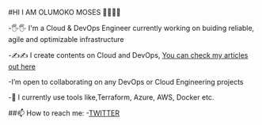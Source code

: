 #HI I AM OLUMOKO MOSES 👨‍💻👨‍💻

-🖐🖐 I'm a Cloud & DevOps Engineer currently working on buiding reliable, agile and optimizable infrastructure

-✍✍ I create contents on Cloud and DevOps, [You can check my articles out here](https://medium.com/@olumokomoses94)

-I’m open to collaborating on any DevOps or Cloud Engineering projects

-🌱 I currently use tools like,Terraform, Azure, AWS, Docker etc.

##📫 How to reach me:
-[TWITTER](https://medium.com/@olumokomoses94)
